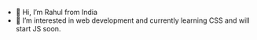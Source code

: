 - 👋 Hi, I’m Rahul from India
- 👀 I’m interested in web development and currently learning CSS and will start JS soon.
<!---
Rahulbaran/Rahulbaran is a ✨ special ✨ repository because its `README.md` (this file) appears on your GitHub profile.
You can click the Preview link to take a look at your changes.
--->
